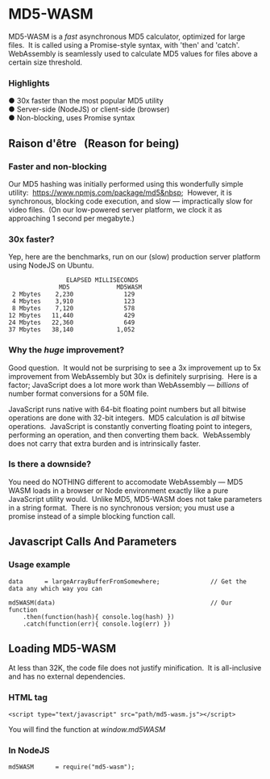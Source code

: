 # MD5-WASM

MD5-WASM is a *fast* asynchronous MD5 calculator, optimized for large files.&nbsp;
It is called using a Promise-style syntax, with 'then' and 'catch'.&nbsp;
WebAssembly is seamlessly used to calculate MD5 values for files above a certain size threshold.

### Highlights

&#9679; 30x faster than the most popular MD5 utility&nbsp;   
&#9679; Server-side (NodeJS) or client-side (browser)&nbsp;   
&#9679; Non-blocking, uses Promise syntax&nbsp;   

## Raison d'être &nbsp; (Reason for being)

### Faster and non-blocking

Our MD5 hashing was initially performed using this wonderfully simple utility:&nbsp; 
https://www.npmjs.com/package/md5&nbsp;&nbsp;
However, it is synchronous, blocking code execution, and slow &mdash; impractically slow for video files.&nbsp; 
(On our low-powered server platform, we clock it as approaching 1 second per megabyte.)&nbsp; 

### 30x faster?

Yep, here are the benchmarks, run on our (slow) production server platform using NodeJS on Ubuntu.&nbsp; 

	                ELAPSED MILLISECONDS
	              MD5             MD5WASM
	 2 Mbytes    2,230              129
	 4 Mbytes    3,910              123
	 8 Mbytes    7,120              578
	12 Mbytes   11,440              429
	24 Mbytes   22,360              649
	37 Mbytes   38,140            1,052

### Why the *huge* improvement?

Good question.&nbsp;
It would not be surprising to see a 3x improvement up to 5x improvement from WebAssembly but 30x is definitely surprising.&nbsp; 
Here is a factor; JavaScript does a lot more work than WebAssembly &mdash; *billions* of number format conversions for a 50M file.&nbsp; 

JavaScript runs native with 64-bit floating point numbers but all bitwise operations are done with 32-bit integers.&nbsp;
MD5 calculation is _all_ bitwise operations.&nbsp; 
JavaScript is constantly converting floating point to integers, performing an operation, and then converting them back.&nbsp; 
WebAssembly does not carry that extra burden and is intrinsically faster.

### Is there a downside?

You need do NOTHING different to accomodate WebAssembly &mdash; MD5 WASM loads in a browser or Node environment exactly like a pure JavaScript utility would.&nbsp; 
Unlike MD5, MD5-WASM does not take parameters in a string format.&nbsp; 
There is no synchronous version; you must use a promise instead of a simple blocking function call.&nbsp; 

## Javascript Calls And Parameters

### Usage example

	data      = largeArrayBufferFromSomewhere;              // Get the data any which way you can

	md5WASM(data)                                           // Our function
	    .then(function(hash){ console.log(hash) })
	    .catch(function(err){ console.log(err) })

## Loading MD5-WASM

At less than 32K, the code file does not justify minification.&nbsp;
It is all-inclusive and has no external dependencies.&nbsp;

### HTML tag

	<script type="text/javascript" src="path/md5-wasm.js"></script>

You will find the function at *window.md5WASM*

### In NodeJS

	md5WASM      = require("md5-wasm");

